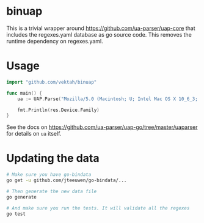 binuap
======

This is a trivial wrapper around https://github.com/ua-parser/uap-core
that includes the regexes.yaml database as go source code. This removes
the runtime dependency on regexes.yaml.


Usage
=====
```go
import "github.com/vektah/binuap"

func main() {
	ua := UAP.Parse("Mozilla/5.0 (Macintosh; U; Intel Mac OS X 10_6_3; en-us; Silk/1.1.0-80) AppleWebKit/533.16 (KHTML, like Gecko) Version/5.0 Safari/533.16 Silk-Accelerated=true")

	fmt.Println(res.Device.Family)
}
```

See the docs on https://github.com/ua-parser/uap-go/tree/master/uaparser for
details on `ua` itself.


Updating the data
=================

```bash
# Make sure you have go-bindata
go get -u github.com/jteeuwen/go-bindata/...

# Then generate the new data file
go generate

# And make sure you run the tests. It will validate all the regexes
go test
```
